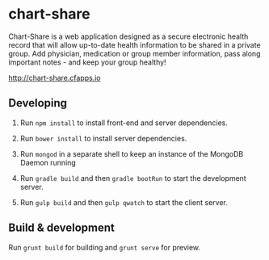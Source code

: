 # chart-share

Chart-Share is a web application designed as a secure electronic health record that will allow up-to-date health information to be shared in a private group. Add physician, medication or group member information, pass along important notes - and keep your group healthy!

http://chart-share.cfapps.io

## Developing

1. Run `npm install` to install front-end and server dependencies.

2. Run `bower install` to install server dependencies.

3. Run `mongod` in a separate shell to keep an instance of the MongoDB Daemon running

4. Run `gradle build`  and then `gradle bootRun` to start the development server. 

5. Run `gulp build` and then `gulp qwatch` to start the client server.

## Build & development

Run `grunt build` for building and `grunt serve` for preview.




